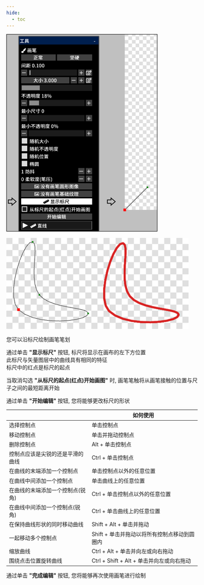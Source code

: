 ```yaml
---
hide:
  - toc
---
```


<!-- https://steamcommunity.com/sharedfiles/filedetails/?id=2969758719 -->

![ruler_brush](./image/ruler_brush.png)

![ruler_brush_1](./image/ruler_brush_1.png)

您可以沿标尺绘制画笔笔划

通过单击 __"显示标尺"__ 按钮, 标尺将显示在画布的左下方位置 <br />
此标尺与矢量图层中的曲线具有相同的特征 <br />
标尺中的红点是标尺的起点

当取消勾选 __"从标尺的起点(红点)开始画图"__ 时, 画笔笔触将从画笔接触的位置与尺子之间的最短距离开始

通过单击 __"开始编辑"__ 按钮, 您将能够更改标尺的形状

|  | 如何使用 |
| ------ | ----------- |
| 选择控制点                       | 单击控制点 |
| 移动控制点                       | 单击并拖动控制点 |
| 删除控制点                       | Alt + 单击控制点 |
| 控制点应该是尖锐的还是平滑的曲线 | Ctrl + 单击控制点 |
| 在曲线的末端添加一个控制点       | 单击控制点以外的任意位置 |
| 在曲线中间添加一个控制点         | 单击曲线上的任意位置 |
| 在曲线的末端添加一个控制点(锐角) | Ctrl + 单击控制点以外的任意位置 |
| 在曲线中间添加一个控制点(锐角)   | Ctrl + 单击曲线上的任意位置 |
| 在保持曲线形状的同时移动曲线     | Shift + Alt + 单击并拖动 |
| 一起移动多个控制点               | Shift + 单击并拖动以将所有控制点移动到圆圈内 |
| 缩放曲线                         | Ctrl + Alt + 单击并向左或向右拖动 |
| 围绕点击位置旋转曲线             | Ctrl + Shift + Alt + 单击并向左或向右拖动 |

通过单击 __"完成编辑"__ 按钮, 您将能够再次使用画笔进行绘制
